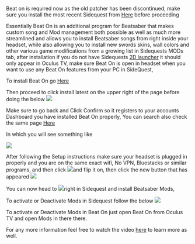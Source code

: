 Beat on is required now as the old patcher has been discontinued, make sure you install the most recent Sidequest from [Here](https://sidequestvr.com/#/setup-howto) before proceeding

Essentially Beat On is an additional program for Beatsaber that makes custom song and Mod management both possible as well as much more streamlined and allows you to install Beatsaber songs from right inside your headset, while also allowing you to install new swords skins, wall colors and other various game modifications from a growing list in Sidequests MODs tab, after installation if you do not have Sidequests [2D launcher](https://sidequestvr.com/#/app/90) it should only appear in Oculus TV, make sure Beat On is open in headset when you want to use any Beat On features from your PC in SideQuest,

To install Beat On go [Here](https://sidequestvr.com/#/app/14)

Then proceed to click install latest on the upper right of the page before doing the below
![](https://cdn.discordapp.com/attachments/608376262347587595/608385232768335899/Screenshot_1072.png)


Make sure to go back and Click Confirm so it registers to your accounts Dashboard you have installed Beat On properly,
You can search also check the same page [Here](https://sidequestvr.com/#/app/14) 

In which you will see something like

![](https://cdn.discordapp.com/attachments/608376262347587595/608389128903458836/beat_on_launch.png)

After following the Setup instructions make sure your headset is plugged in properly and you are on the same exact wifi, No VPN, Bluestacks or similar programs, and then click ![](https://cdn.discordapp.com/attachments/608376262347587595/608391608572051457/Screenshot_1076.png)and flip it on, then click the new button that has appeared ![](https://cdn.discordapp.com/attachments/608376262347587595/608392290867871756/Screenshot_1077.png)

You can now head to ![](https://cdn.discordapp.com/attachments/608376262347587595/608392779755683993/Screenshot_1078.png)right in Sidequest and install Beatsaber Mods,

To activate or Deactivate Mods in Sidequest follow the below
![](https://cdn.discordapp.com/attachments/608376262347587595/608394170247413763/Screenshot_1079.png)

To activate or Deactivate Mods in Beat On just open Beat On from Oculus TV and open Mods in there there.


For any more information feel free to watch the video 
[here](https://www.youtube.com/watch?v=CPDqrAQWruU&lc=z23ag5ginnfbsl3iq04t1aokgbh5kytwso3tjwfl30kmbk0h00410.1563913415218266) to learn more as well.
